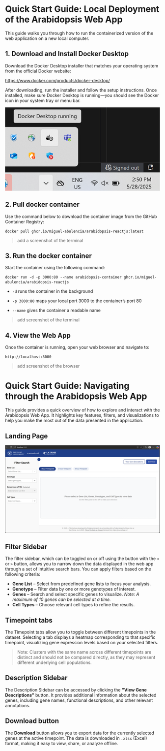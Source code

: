 # Quick Start Guide: Local Deployment of the Arabidopsis Web App
This guide walks you through how to run the containerized version of the web application on a new local computer.


## 1. Download and Install Docker Desktop
Download the Docker Desktop installer that matches your operating system from the official Docker website:

https://www.docker.com/products/docker-desktop/

After downloading, run the installer and follow the setup instructions. Once installed, make sure Docker Desktop is running—you should see the Docker icon in your system tray or menu bar.

![Docker running icon](public/images/dockerRunning.png)

## 2. Pull docker container
Use the command below to download the container image from the GitHub Container Registry:
```
docker pull ghcr.io/miguel-abulencia/arabidopsis-reactjs:latest
```

> add a screenshot of the terminal

## 3. Run the docker container
Start the container using the following command:
```
docker run -d -p 3000:80 --name arabidopsis-container ghcr.io/miguel-abulencia/arabidopsis-reactjs
```
-  `-d` runs the container in the background

- `-p 3000:80` maps your local port 3000 to the container’s port 80

- `--name` gives the container a readable name

> add screenshot of the terminal


## 4. View the Web App
Once the container is running, open your web browser and navigate to:
```
http://localhost:3000
```

> add screenshot of the browser


# Quick Start Guide: Navigating through the Arabidopsis Web App
This guide provides a quick overview of how to explore and interact with the Arabidopsis Web App. It highlights key features, filters, and visualizations to help you make the most out of the data presented in the application.

## Landing Page
![Landing Page](./public/images/landingPage.png)

## Filter Sidebar
The filter sidebar, which can be toggled on or off using the button with the `<` or `>` button, allows you to narrow down the data displayed in the web app through a set of intuitive search bars. You can apply filters based on the following criteria:

- **Gene List** – Select from predefined gene lists to focus your analysis.
- **Genotype** – Filter data by one or more genotypes of interest.
- **Genes** – Search and select specific genes to visualize. *Note: A maximum of 10 genes can be selected at a time.*
- **Cell Types** – Choose relevant cell types to refine the results.

## Timepoint tabs
The Timepoint tabs allow you to toggle between different timepoints in the dataset. Selecting a tab displays a heatmap corresponding to that specific timepoint, visualizing gene expression levels based on your selected filters.

> Note: Clusters with the same name across different timepoints are distinct and should not be compared directly, as they may represent different underlying cell populations.

## Description Sidebar
The Description Sidebar can be accessed by clicking the **"View Gene Descriptions"** button. It provides additional information about the selected genes, including gene names, functional descriptions, and other relevant annotations.

## Download button
The **Download** button allows you to export data for the currently selected genes at the active timepoint. The data is downloaded in `.xlsx` (Excel) format, making it easy to view, share, or analyze offline.